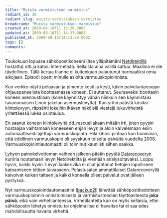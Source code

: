 ```yaml
---
title: "Muista varmistuksen varmistus"
radiant_id: 30
radiant_slug: muista-varmistuksen-varmistus
breadcrumb: "Muista varmistuksen varmistus"
created_at: 2009-08-16T11:13:29.000Z
updated_at: 2009-08-16T11:14:27.000Z
published_at: 2009-08-16T14:13:29.000Z
tags: []
comments:
---
```

<p>Toukokuun lopussa sähköpostikoneeni (itse ylläpitämäni <a href="http://www.netdirekt.de/">Netdirektillä</a> hostattu) otti ja katosi Internetistä.  Sellaista aina välillä sattuu.  Maailma ei ole täydellinen.  Tällä kertaa tilanne ei kuitenkaan palautunut normaaliksi omia aikojaan.  Episodi opetti minulle asioita varmuuskopioinnista.</p>
<p>Kun verkko näytti pelaavan ja pimento kesti ja kesti, kävin palveluntarjoajan ohjauspaneelista boottaamassa koneen.  Ei auttanut.  Seuraavaksi boottasin koneen asennustilaan (kone käynnistyy vähän niinkuin sen käynnistäisi tavanomaisen Linux-jakelun asennuslevyltä).  Kun yritin päästä käsiksi kiintolevyyn, räpsähti lokeihin ikävän näköisiä viestejä lukuvirheistä yritettäessä lukea osiotaulua.  </p>
<p>En saanut koneen kiintolevyltä dd_rescuellakaan mitään irti, joten pyysin hostaajaa vaihtamaan koneeseen ehjän levyn ja aloin kaivelemaan esiin automaattisesti ajettuja varmuuskopiota.  Hiki kihosi pintaan kun huomasin, että edellinen varmuuskopio oli syyskuun toiselta päivältä vuodelta 2008.  Varmuuskopiointiautomaatti oli toiminut kauniisti siihen saakka.</p>
<p>Lyhyen painokelvottoman vaiheen jälkeen päätin pyytää <a href="http://www.datarecovery.eu/">Datarecoveryn</a> kuriiria noutamaan levyn Netdirektiltä ja viemään analysoitavaksi.  Loppu hyvin, kaikki hyvin.  Levyn laakerivika ei ollut johtanut tietojen lopulliseen katoamiseen bittien taivaaseen.  Pelastusalan ammattilaiset Datarecoveryllä kaivoivat kaiken talteen ja kaikki koneella olleet palvelut ovat jälleen pystyssä.</p>
<p>Nyt varmuuskopiointiautomaattini (<a href="http://backup2l.sourceforge.net/">backup2l</a>) lähettää sähköpostitiedotteen varmuuskopioinnin onnistumisesta ja varmistusmedian täyttöasteesta <strong>joka päivä</strong>, eikä vain virhetilanteessa.  Virhetilanteita kun on myös sellaisia, ettei sähköpostin lähetys onnistu tai ohjelma itse ei havaitse tai ei saa edes mahdollisuutta havaita virhettä.</p>